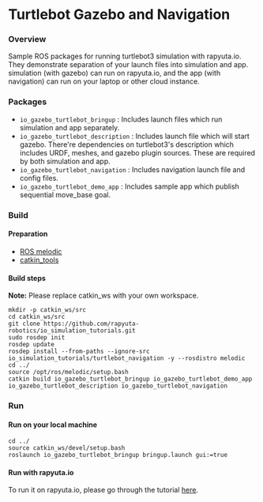 # Turtlebot Gazebo and Navigation

### Overview
Sample ROS packages for running turtlebot3 simulation with rapyuta.io. They demonstrate separation of your launch files
into simulation and app. simulation (with gazebo) can run on rapyuta.io, and the app (with navigation) can run on your
laptop or other cloud instance.

### Packages
- `io_gazebo_turtlebot_bringup` : Includes launch files which run simulation and app separately.
- `io_gazebo_turtlebot_description` : Includes launch file which will start gazebo. There're dependencies on turtlebot3's
    description which includes URDF, meshes, and gazebo plugin sources. These are required by both simulation and app.
- `io_gazebo_turtlebot_navigation` : Includes navigation launch file and config files.
- `io_gazebo_turtlebot_demo_app` : Includes sample app which publish sequential move_base goal.

### Build
#### Preparation
- [ROS melodic](http://wiki.ros.org/melodic/Installation/Ubuntu)
- [catkin_tools](https://catkin-tools.readthedocs.io/en/latest/installing.html)

#### Build steps

**Note:** Please replace catkin_ws with your own workspace.

```
mkdir -p catkin_ws/src
cd catkin_ws/src
git clone https://github.com/rapyuta-robotics/io_simulation_tutorials.git
sudo rosdep init
rosdep update
rosdep install --from-paths --ignore-src io_simulation_tutorials/turtlebot_navigation -y --rosdistro melodic
cd ../
source /opt/ros/melodic/setup.bash
catkin build io_gazebo_turtlebot_bringup io_gazebo_turtlebot_demo_app io_gazebo_turtlebot_description io_gazebo_turtlebot_navigation
```

### Run
#### Run on your local machine
```
cd ../
source catkin_ws/devel/setup.bash
roslaunch io_gazebo_turtlebot_bringup bringup.launch gui:=true
```

#### Run with rapyuta.io
To run it on rapyuta.io, please go through the tutorial [here](https://userdocs.rapyuta.io/build-solutions/sample-walkthroughs/separate-navigation-simulation).
